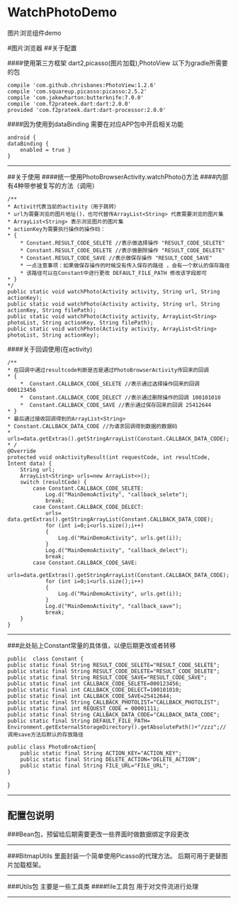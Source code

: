 # WatchPhotoDemo

图片浏览组件demo


#图片浏览器
##关于配置

####使用第三方框架 dart2,picasso(图片加载),PhotoView  以下为gradle所需要的包

    compile 'com.github.chrisbanes:PhotoView:1.2.6'
    compile 'com.squareup.picasso:picasso:2.5.2'
    compile 'com.jakewharton:butterknife:7.0.0'
    compile 'com.f2prateek.dart:dart:2.0.0'
    provided 'com.f2prateek.dart:dart-processor:2.0.0'

####因为使用到dataBinding
需要在对应APP包中开启相关功能

    android {
    dataBinding {
        enabled = true }
    }


----------


##关于使用
####统一使用PhotoBrowserActivity.watchPhoto()方法
####内部有4种带参被复写的方法（调用）


    /**
    * Activit代表当前的activity（用于跳转）
    * url为需要浏览的图片地址()，也可代替传ArrayList<String> 代表需要浏览的图片集
    * ArrayList<String> 表示浏览图片的图片集
    * actionKey为需要执行操作的操作码：
    * {
	    * Constant.RESULT_CODE_SELETE //表示做选择操作 "RESULT_CODE_SELETE"
	    * Constant.RESULT_CODE_DELETE //表示做删除操作 "RESULT_CODE_DELETE"
	    * Constant.RESULT_CODE_SAVE //表示做保存操作 "RESULT_CODE_SAVE"
	    * 一点注意事项：如果做保存操作的时候没有传入保存的路径 ，会有一个默认的保存路径
	    * 该路径可以在Constant中进行更改 DEFAULT_FILE_PATH 修改该字段即可
    * }
    */
    public static void watchPhoto(Activity activity, String url, String actionKey);
    public static void watchPhoto(Activity activity, String url, String actionKey, String filePath);
    public static void watchPhoto(Activity activity, ArrayList<String> photoList, String actionKey, String filePath);
    public static void watchPhoto(Activity activity, ArrayList<String> photoList, String actionKey);


####关于回调使用(在activity)

    

    /**
    * 在回调中通过resultcode判断是否是通过PhotoBrowserActivity传回来的回调
    * {
	    *  Constant.CALLBACK_CODE_SELETE //表示通过选择操作回来的回调 000123456
	    *  Constant.CALLBACK_CODE_DELECT //表示通过删除操作的回调 100101010
	    *  Constant.CALLBACK_CODE_SAVE //表示通过保存回来的回调 25412644
    * }
    * 最后通过接收回调得到的ArrayList<String> 
    * Constant.CALLBACK_DATA_CODE //为请求回调得到数据的数据码
    *  urls=data.getExtras().getStringArrayList(Constant.CALLBACK_DATA_CODE);
    * /
    @Override
    protected void onActivityResult(int requestCode, int resultCode, Intent data) {
        String url;
        ArrayList<String> urls=new ArrayList<>();
        switch (resultCode) {
            case Constant.CALLBACK_CODE_SELETE:
                Log.d("MainDemoActivity", "callback_selete");
                break;
            case Constant.CALLBACK_CODE_DELECT:
                urls=  data.getExtras().getStringArrayList(Constant.CALLBACK_DATA_CODE);
                for (int i=0;i<urls.size();i++)
                {
                    Log.d("MainDemoActivity", urls.get(i));
                }
                Log.d("MainDemoActivity", "callback_delect");
                break;
            case Constant.CALLBACK_CODE_SAVE:
                urls=data.getExtras().getStringArrayList(Constant.CALLBACK_DATA_CODE);
                for (int i=0;i<urls.size();i++)
                {
                    Log.d("MainDemoActivity", urls.get(i));
                }
                Log.d("MainDemoActivity", "callback_save");
                break;
        }
    }
    


----------
###此处贴上Constant常量的具体值，以便后期更改或者转移

    public  class Constant {
    public static final String RESULT_CODE_SELETE="RESULT_CODE_SELETE";
    public static final String RESULT_CODE_DELETE="RESULT_CODE_DELETE";
    public static final String RESULT_CODE_SAVE="RESULT_CODE_SAVE";
    public static final int CALLBACK_CODE_SELETE=000123456;
    public static final int CALLBACK_CODE_DELECT=100101010;
    public static final int CALLBACK_CODE_SAVE=25412644;
    public static final String CALLBACK_PHOTOLIST="CALLBACK_PHOTOLIST";
    public static final int REQUEST_CODE = 00001111;
    public static final String CALLBACK_DATA_CODE="CALLBACK_DATA_CODE";
    public static final String DEFAULT_FILE_PATH= Environment.getExternalStorageDirectory().getAbsolutePath()+"/zzz";//调用save方法后默认的存放路径

    public class PhotoBroAction{
        public static final String ACTION_KEY="ACTION_KEY";
        public static final String DELETE_ACTION="DELETE_ACTION";
        public static final String FILE_URL="FILE_URL";
    }
}


----------
## 配置包说明

###Bean包，预留给后期需要更改一些界面时做数据绑定字段更改


----------


###BitmapUtils 里面封装一个简单使用Picasso的代理方法。 后期可用于更替图片加载框架。


----------


###Utils包 主要是一些工具类
####file工具包 用于对文件流进行处理


----------
